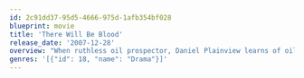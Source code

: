```yaml
---
id: 2c91dd37-95d5-4666-975d-1afb354bf028
blueprint: movie
title: 'There Will Be Blood'
release_date: '2007-12-28'
overview: "When ruthless oil prospector, Daniel Plainview learns of oil-rich land in California that can be bought cheaply, he moves his operation there and begins manipulating and exploiting the local landowners into selling him their property. Using his young adopted son to project the image of a caring family man, Plainview gains the cooperation of almost all the locals with lofty promises to build schools and cultivate the land to make their community flourish. Over time, Plainview's gradual accumulation of wealth and power causes his true self to surface, and he begins to slowly alienate himself from everyone in his life."
genres: '[{"id": 18, "name": "Drama"}]'
---
```

